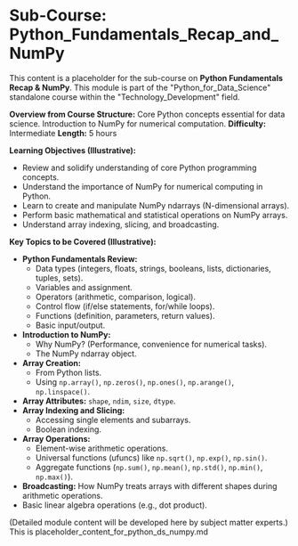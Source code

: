 
# Sub-Course: Python_Fundamentals_Recap_and_NumPy

This content is a placeholder for the sub-course on **Python Fundamentals Recap & NumPy**. This module is part of the "Python_for_Data_Science" standalone course within the "Technology_Development" field.

**Overview from Course Structure:** Core Python concepts essential for data science. Introduction to NumPy for numerical computation.
**Difficulty:** Intermediate
**Length:** 5 hours

**Learning Objectives (Illustrative):**
*   Review and solidify understanding of core Python programming concepts.
*   Understand the importance of NumPy for numerical computing in Python.
*   Learn to create and manipulate NumPy ndarrays (N-dimensional arrays).
*   Perform basic mathematical and statistical operations on NumPy arrays.
*   Understand array indexing, slicing, and broadcasting.

**Key Topics to be Covered (Illustrative):**
*   **Python Fundamentals Review:**
    *   Data types (integers, floats, strings, booleans, lists, dictionaries, tuples, sets).
    *   Variables and assignment.
    *   Operators (arithmetic, comparison, logical).
    *   Control flow (if/else statements, for/while loops).
    *   Functions (definition, parameters, return values).
    *   Basic input/output.
*   **Introduction to NumPy:**
    *   Why NumPy? (Performance, convenience for numerical tasks).
    *   The NumPy ndarray object.
*   **Array Creation:**
    *   From Python lists.
    *   Using `np.array()`, `np.zeros()`, `np.ones()`, `np.arange()`, `np.linspace()`.
*   **Array Attributes:** `shape`, `ndim`, `size`, `dtype`.
*   **Array Indexing and Slicing:**
    *   Accessing single elements and subarrays.
    *   Boolean indexing.
*   **Array Operations:**
    *   Element-wise arithmetic operations.
    *   Universal functions (ufuncs) like `np.sqrt()`, `np.exp()`, `np.sin()`.
    *   Aggregate functions (`np.sum()`, `np.mean()`, `np.std()`, `np.min()`, `np.max()`).
*   **Broadcasting:** How NumPy treats arrays with different shapes during arithmetic operations.
*   Basic linear algebra operations (e.g., dot product).

(Detailed module content will be developed here by subject matter experts.)
This is placeholder_content_for_python_ds_numpy.md
